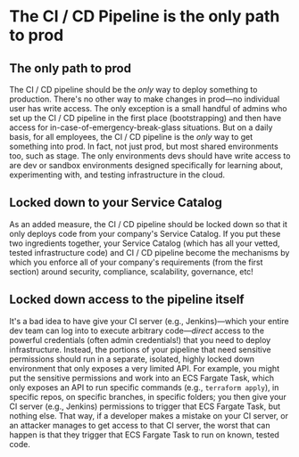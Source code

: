 # The CI / CD Pipeline is the only path to prod

## The only path to prod

The CI / CD pipeline should be the *only* way to deploy something to production. There's no other way to make changes in prod—no individual user has write access. The only exception is a small handful of admins who set up the CI / CD pipeline in the first place (bootstrapping) and then have access for in-case-of-emergency-break-glass situations. But on a daily basis, for all employees, the CI / CD pipeline is the *only* way to get something into prod. In fact, not just prod, but most shared environments too, such as stage. The only environments devs should have write access to are dev or sandbox environments designed specifically for learning about, experimenting with, and testing infrastructure in the cloud.

## Locked down to your Service Catalog

As an added measure, the CI / CD pipeline should be locked down so that it only deploys code from your company's Service Catalog. If you put these two ingredients together, your Service Catalog (which has all your vetted, tested infrastructure code) and CI / CD pipeline become the mechanisms by which you enforce all of your company's requirements (from the first section) around security, compliance, scalability, governance, etc!

## Locked down access to the pipeline itself

It's a bad idea to have give your CI server (e.g., Jenkins)—which your entire dev team can log into to execute arbitrary code—*direct* access to the powerful credentials (often admin credentials!) that you need to deploy infrastructure. Instead, the portions of your pipeline that need sensitive permissions should run in a separate, isolated, highly locked down environment that only exposes a very limited API. For example, you might put the sensitive permissions and work into an ECS Fargate Task, which only exposes an API to run specific commands (e.g., `terraform apply`), in specific repos, on specific branches, in specific folders; you then give your CI server (e.g., Jenkins) permissions to trigger that ECS Fargate Task, but nothing else. That way, if a developer makes a mistake on your CI server, or an attacker manages to get access to that CI server, the worst that can happen is that they trigger that ECS Fargate Task to run on known, tested code.




<!-- ##DOCS-SOURCER-START
{
  "sourcePlugin": "local-copier",
  "hash": "184306807d3afdf76391109109b4fe83"
}
##DOCS-SOURCER-END -->
